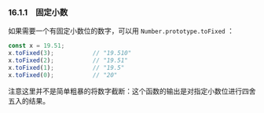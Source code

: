 ### 16.1.1　固定小数

如果需要一个有固定小数位的数字，可以用 `Number.prototype.toFixed` ：

```javascript
const x = 19.51;
x.toFixed(3);           // "19.510"
x.toFixed(2);           // "19.51"
x.toFixed(1);           // "19.5"
x.toFixed(0);           // "20"
```

注意这里并不是简单粗暴的将数字截断：这个函数的输出是对指定小数位进行四舍五入的结果。


